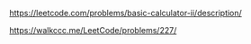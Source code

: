 https://leetcode.com/problems/basic-calculator-ii/description/

https://walkccc.me/LeetCode/problems/227/
